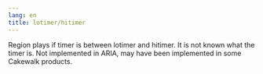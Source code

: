 ```yaml
---
lang: en
title: lotimer/hitimer
---
```

Region plays if timer is between lotimer and hitimer.
It is not known what the timer is. Not implemented in ARIA, may have been
implemented in some Cakewalk products.

